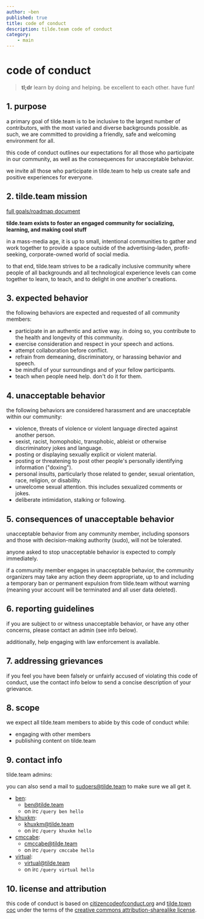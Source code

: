 ```yaml
---
author: ~ben
published: true
title: code of conduct
description: tilde.team code of conduct
category: 
    - main
---
```


# code of conduct

> **tl;dr** learn by doing and helping. be excellent to each other. have fun!


## 1. purpose

a primary goal of tilde.team is to be inclusive to the largest number of contributors, with the most varied and diverse backgrounds possible. as such, we are committed to providing a friendly, safe and welcoming environment for all.

this code of conduct outlines our expectations for all those who participate in our community, as well as the consequences for unacceptable behavior.

we invite all those who participate in tilde.team to help us create safe and positive experiences for everyone.


## 2. tilde.team mission

[full goals/roadmap document](https://tilde.team/wiki/?page=goals-roadmap)

**tilde.team exists to foster an engaged community for socializing, learning, and making cool stuff**

in a mass-media age, it is up to small, intentional communities to gather and work together to provide a space outside of the advertising-laden, profit-seeking, corporate-owned world of social media.

to that end, tilde.team strives to be a radically inclusive community where people of all backgrounds and all technological experience levels can come together to learn, to teach, and to delight in one another's creations.


## 3. expected behavior

the following behaviors are expected and requested of all community members:

  * participate in an authentic and active way. in doing so, you contribute to the health and longevity of this community.
  * exercise consideration and respect in your speech and actions.
  * attempt collaboration before conflict.
  * refrain from demeaning, discriminatory, or harassing behavior and speech.
  * be mindful of your surroundings and of your fellow participants.
  * teach when people need help. don't do it for them.


## 4. unacceptable behavior

the following behaviors are considered harassment and are unacceptable within our community:

  * violence, threats of violence or violent language directed against another person.
  * sexist, racist, homophobic, transphobic, ableist or otherwise discriminatory jokes and language.
  * posting or displaying sexually explicit or violent material.
  * posting or threatening to post other people's personally identifying information ("doxing").
  * personal insults, particularly those related to gender, sexual orientation, race, religion, or disability.
  * unwelcome sexual attention. this includes sexualized comments or jokes.
  * deliberate intimidation, stalking or following.


## 5. consequences of unacceptable behavior

unacceptable behavior from any community member, including sponsors and those with decision-making authority (sudo), will not be tolerated.

anyone asked to stop unacceptable behavior is expected to comply immediately.

if a community member engages in unacceptable behavior, the community organizers may take any action they deem appropriate, up to and including a temporary ban or permanent expulsion from tilde.team without warning (meaning your account will be terminated and all user data deleted).


## 6. reporting guidelines

if you are subject to or witness unacceptable behavior, or have any other concerns, please contact an admin (see info below).

additionally, help engaging with law enforcement is available.


## 7. addressing grievances

if you feel you have been falsely or unfairly accused of violating this code of conduct, use the contact info below to send a concise description of your grievance.


## 8. scope

we expect all tilde.team members to abide by this code of conduct while:

* engaging with other members
* publishing content on tilde.team


## 9. contact info

tilde.team admins:

you can also send a mail to [sudoers@tilde.team](mailto:sudoers@tilde.team) to make sure we all get it.

* [ben](https://tilde.team/~ben/): 
  - [ben@tilde.team](mailto:ben@tilde.team)
  - on irc `/query ben hello`
* [khuxkm](https://tilde.team/~khuxkm/):
  - [khuxkm@tilde.team](mailto:khuxkm@tilde.team)
  - on irc `/query khuxkm hello`
* [cmccabe](https://tilde.team/~cmccabe/):
  - [cmccabe@tilde.team](mailto:cmccabe@tilde.team)
  - on irc `/query cmccabe hello`
* [virtual](https://tilde.team/~virtual/):
  - [virtual@tilde.team](mailto:virtual@tilde.team)
  - on irc `/query virtual hello`


## 10. license and attribution

this code of conduct is based on [citizencodeofconduct.org](http://citizencodeofconduct.org/) and [tilde.town coc](http://tilde.town/wiki/conduct.html) under the terms of the [creative commons attribution-sharealike license](http://creativecommons.org/licenses/by-sa/3.0/).
